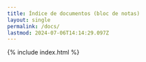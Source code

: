 ```yaml
---
title: Índice de documentos (bloc de notas)
layout: single
permalink: /docs/
lastmod: 2024-07-06T14:14:29.097Z
---
```


{% include index.html %}